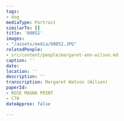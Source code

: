 ```yaml
---
tags:
- dog
mediaType: Portrait
similarTo: []
title: '00052'
images:
- "/assets/media/00052.JPG"
relatedPeople:
- src/content/people/margaret-ann-wilson.md
caption: ''
date: 
location: ''
description: ''
transcription: Margaret Watson (Wilson)
paperId:
- ROSE MAGNA PRINT
- C70
dateApprox: false

---
```

